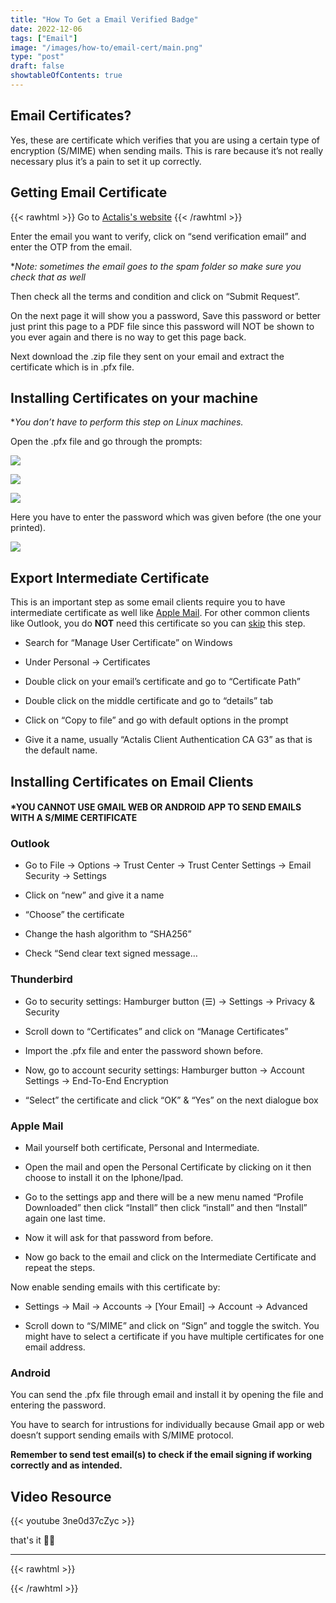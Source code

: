```yaml
---
title: "How To Get a Email Verified Badge"
date: 2022-12-06
tags: ["Email"]
image: "/images/how-to/email-cert/main.png"
type: "post"
draft: false
showtableOfContents: true
---
```


## Email Certificates?

Yes, these are certificate which verifies that you are using a certain type of encryption (S/MIME) when sending mails. This is rare because it’s not really necessary plus it’s a pain to set it up correctly.

## Getting Email Certificate

{{< rawhtml >}} 
Go to <a href="https://extrassl.actalis.it/portal/uapub/freemail?lang=en" target="_blank" rel="noopener noreferrer">Actalis's website</a>
{{< /rawhtml >}} 

Enter the email you want to verify, click on “send verification email” and enter the OTP from the email.

**Note: sometimes the email goes to the spam folder so make sure you check that as well*

Then check all the terms and condition and click on “Submit Request”.

On the next page it will show you a password, Save this password or better just print this page to a PDF file since this password will NOT be shown to you ever again and there is no way to get this page back.

Next download the .zip file they sent on your email and extract the certificate which is in .pfx file.

## Installing Certificates on your machine

**You don’t have to perform this step on Linux machines.*

Open the .pfx file and go through the prompts:

![](/images/how-to/email-cert/installing/2022.png)

![](/images/how-to/email-cert/installing/2022_1.png)

![](/images/how-to/email-cert/installing/2022_2.png)

Here you have to enter the password which was given before (the one your printed).

![](/images/how-to/email-cert/installing/2022_3.png)

## Export Intermediate Certificate

This is an important step as some email clients require you to have intermediate certificate as well like [Apple Mail](https://mansoorbarri.com/posts/email-cert/#Apple-Mail). For other common clients like Outlook, you do **NOT** need this certificate so you can [skip](https://mansoorbarri.com/posts/email-cert/#installing-certificates-on-email-clients) this step.

- Search for “Manage User Certificate” on Windows

- Under Personal -> Certificates

- Double click on your email’s certificate and go to “Certificate Path”

- Double click on the middle certificate and go to “details” tab

- Click on “Copy to file” and go with default options in the prompt

- Give it a name, usually “Actalis Client Authentication CA G3” as that is the default name.

## Installing Certificates on Email Clients

#### *YOU CANNOT USE GMAIL WEB OR ANDROID APP TO SEND EMAILS WITH A S/MIME CERTIFICATE

### Outlook

- Go to File -> Options -> Trust Center -> Trust Center Settings -> Email Security -> Settings

- Click on “new” and give it a name

- “Choose” the certificate

- Change the hash algorithm to “SHA256”

- Check “Send clear text signed message…

### Thunderbird

- Go to security settings: Hamburger button (☰) -> Settings -> Privacy & Security

- Scroll down to “Certificates” and click on “Manage Certificates”

- Import the .pfx file and enter the password shown before.

- Now, go to account security settings: Hamburger button -> Account Settings -> End-To-End Encryption

- “Select” the certificate and click “OK” & “Yes” on the next dialogue box

### Apple Mail

- Mail yourself both certificate, Personal and Intermediate.

- Open the mail and open the Personal Certificate by clicking on it then choose to install it on the Iphone/Ipad.

- Go to the settings app and there will be a new menu named “Profile Downloaded” then click “Install” then click “install” and then “Install” again one last time.

- Now it will ask for that password from before.

- Now go back to the email and click on the Intermediate Certificate and repeat the steps.

Now enable sending emails with this certificate by:

- Settings -> Mail -> Accounts -> [Your Email] -> Account -> Advanced

- Scroll down to “S/MIME” and click on “Sign” and toggle the switch. You might have to select a certificate if you have multiple certificates for one email address.

### Android
You can send the .pfx file through email and install it by opening the file and entering the password.

You have to search for intrustions for individually because Gmail app or web doesn’t support sending emails with S/MIME protocol.

**Remember to send test email(s) to check if the email signing if working correctly and as intended.**

## Video Resource

{{< youtube 3ne0d37cZyc >}}

that's it ✌🏽

-------------------------------------------------------------

{{< rawhtml >}} 
<script src="https://utteranc.es/client.js"
        repo="mansoorbarri/website"
        issue-term="title"
        theme="dark-blue"
        crossorigin="anonymous"
        async>
</script>
{{< /rawhtml >}}